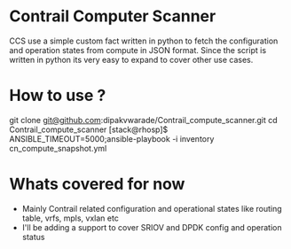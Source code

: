 # Contrail Computer Scanner

CCS use a simple custom fact written in python to fetch the configuration and operation states from compute in JSON format.
Since the script is written in python its very easy to expand to cover other use cases.



# How to use ?
git clone git@github.com:dipakvwarade/Contrail_compute_scanner.git
cd Contrail_compute_scanner
[stack@rhosp]$ ANSIBLE_TIMEOUT=5000;ansible-playbook -i inventory cn_compute_snapshot.yml

# Whats covered for now
- Mainly Contrail related configuration and operational states like routing table, vrfs, mpls, vxlan etc
- I'll be adding a support to cover SRIOV and DPDK config and operation status




